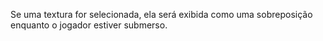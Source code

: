 Se uma textura for selecionada, ela será exibida como uma sobreposição enquanto o jogador estiver submerso.
